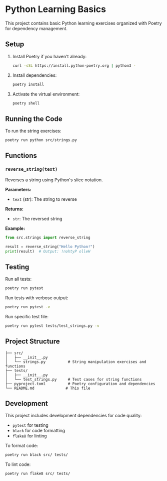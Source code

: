 # Python Learning Basics

This project contains basic Python learning exercises organized with Poetry for dependency management.

## Setup

1. Install Poetry if you haven't already:
   ```bash
   curl -sSL https://install.python-poetry.org | python3 -
   ```

2. Install dependencies:
   ```bash
   poetry install
   ```

3. Activate the virtual environment:
   ```bash
   poetry shell
   ```

## Running the Code

To run the string exercises:
```bash
poetry run python src/strings.py
```

## Functions

### `reverse_string(text)`
Reverses a string using Python's slice notation.

**Parameters:**
- `text` (str): The string to reverse

**Returns:**
- `str`: The reversed string

**Example:**
```python
from src.strings import reverse_string

result = reverse_string("Hello Python!")
print(result)  # Output: !nohtyP olleH
```

## Testing

Run all tests:
```bash
poetry run pytest
```

Run tests with verbose output:
```bash
poetry run pytest -v
```

Run specific test file:
```bash
poetry run pytest tests/test_strings.py -v
```

## Project Structure

```
├── src/
│   ├── __init__.py
│   └── strings.py          # String manipulation exercises and functions
├── tests/
│   ├── __init__.py
│   └── test_strings.py     # Test cases for string functions
├── pyproject.toml          # Poetry configuration and dependencies
└── README.md              # This file
```

## Development

This project includes development dependencies for code quality:
- `pytest` for testing
- `black` for code formatting
- `flake8` for linting

To format code:
```bash
poetry run black src/ tests/
```

To lint code:
```bash
poetry run flake8 src/ tests/
```
